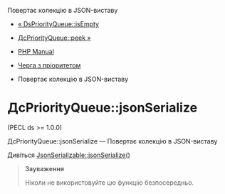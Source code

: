 Повертає колекцію в JSON-виставу

-   [« DsPriorityQueue::isEmpty](ds-priorityqueue.isempty.html)
    
-   [ДсPriorityQueue::peek »](ds-priorityqueue.peek.html)
    
-   [PHP Manual](index.html)
    
-   [Черга з пріоритетом](class.ds-priorityqueue.html)
    
-   Повертає колекцію в JSON-виставу
    

# ДсPriorityQueue::jsonSerialize

(PECL ds >= 1.0.0)

ДсPriorityQueue::jsonSerialize — Повертає колекцію в JSON-виставу

Дивіться [JsonSerializable::jsonSerialize()](jsonserializable.jsonserialize.html)

> **Зауваження**
> 
> Ніколи не використовуйте цю функцію безпосередньо.